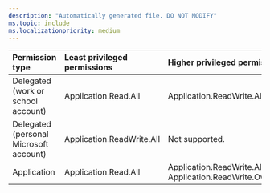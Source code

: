 ```yaml
---
description: "Automatically generated file. DO NOT MODIFY"
ms.topic: include
ms.localizationpriority: medium
---
```


|Permission type|Least privileged permissions|Higher privileged permissions|
|:---|:---|:---|
|Delegated (work or school account)|Application.Read.All|Application.ReadWrite.All|
|Delegated (personal Microsoft account)|Application.ReadWrite.All|Not supported.|
|Application|Application.Read.All|Application.ReadWrite.All, Application.ReadWrite.OwnedBy|

